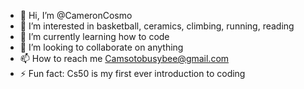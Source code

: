 - 👋 Hi, I’m @CameronCosmo
- 👀 I’m interested in basketball, ceramics, climbing, running, reading
- 🌱 I’m currently learning how to code 
- 💞️ I’m looking to collaborate on anything
- 📫 How to reach me Camsotobusybee@gmail.com
- ⚡ Fun fact: Cs50 is my first ever introduction to coding

<!---
CameronCosmo/CameronCosmo is a ✨ special ✨ repository because its `README.md` (this file) appears on your GitHub profile.
You can click the Preview link to take a look at your changes.
--->

